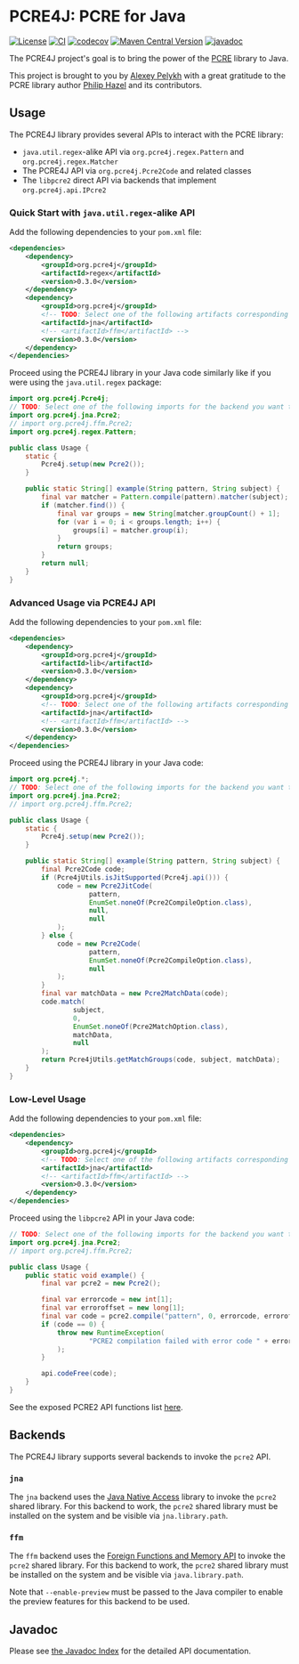 # PCRE4J: PCRE for Java

[![License](https://img.shields.io/github/license/alexey-pelykh/pcre4j)](https://www.gnu.org/licenses/lgpl-3.0.txt)
[![CI](https://img.shields.io/github/check-runs/alexey-pelykh/pcre4j/main)](https://github.com/alexey-pelykh/pcre4j/actions/workflows/ci.yaml)
[![codecov](https://codecov.io/gh/alexey-pelykh/pcre4j/graph/badge.svg?token=7UJZ501GWT)](https://codecov.io/gh/alexey-pelykh/pcre4j)
[![Maven Central Version](https://img.shields.io/maven-central/v/org.pcre4j/lib)](https://mvnrepository.com/artifact/org.pcre4j/lib)
[![javadoc](https://javadoc.io/badge2/org.pcre4j/lib/javadoc.svg)](https://javadoc.io/doc/org.pcre4j)

The PCRE4J project's goal is to bring the power of the [PCRE](https://www.pcre.org) library to Java.

This project is brought to you by [Alexey Pelykh](https://github.com/alexey-pelykh) with a great gratitude to the PCRE
library author [Philip Hazel](https://github.com/PhilipHazel) and its contributors.

## Usage

The PCRE4J library provides several APIs to interact with the PCRE library:

- `java.util.regex`-alike API via `org.pcre4j.regex.Pattern` and `org.pcre4j.regex.Matcher`
- The PCRE4J API via `org.pcre4j.Pcre2Code` and related classes
- The `libpcre2` direct API via backends that implement `org.pcre4j.api.IPcre2`

### Quick Start with `java.util.regex`-alike API

Add the following dependencies to your `pom.xml` file:

```xml
<dependencies>
    <dependency>
        <groupId>org.pcre4j</groupId>
        <artifactId>regex</artifactId>
        <version>0.3.0</version>
    </dependency>
    <dependency>
        <groupId>org.pcre4j</groupId>
        <!-- TODO: Select one of the following artifacts corresponding to the backend you want to use -->
        <artifactId>jna</artifactId>
        <!-- <artifactId>ffm</artifactId> -->
        <version>0.3.0</version>
    </dependency>
</dependencies>
```

Proceed using the PCRE4J library in your Java code similarly like if you were using the `java.util.regex` package:

```java
import org.pcre4j.Pcre4j;
// TODO: Select one of the following imports for the backend you want to use:
import org.pcre4j.jna.Pcre2;
// import org.pcre4j.ffm.Pcre2;
import org.pcre4j.regex.Pattern;

public class Usage {
    static {
        Pcre4j.setup(new Pcre2());
    }

    public static String[] example(String pattern, String subject) {
        final var matcher = Pattern.compile(pattern).matcher(subject);
        if (matcher.find()) {
            final var groups = new String[matcher.groupCount() + 1];
            for (var i = 0; i < groups.length; i++) {
                groups[i] = matcher.group(i);
            }
            return groups;
        }
        return null;
    }
}
```

### Advanced Usage via PCRE4J API

Add the following dependencies to your `pom.xml` file:

```xml
<dependencies>
    <dependency>
        <groupId>org.pcre4j</groupId>
        <artifactId>lib</artifactId>
        <version>0.3.0</version>
    </dependency>
    <dependency>
        <groupId>org.pcre4j</groupId>
        <!-- TODO: Select one of the following artifacts corresponding to the backend you want to use -->
        <artifactId>jna</artifactId>
        <!-- <artifactId>ffm</artifactId> -->
        <version>0.3.0</version>
    </dependency>
</dependencies>
```

Proceed using the PCRE4J library in your Java code:

```java
import org.pcre4j.*;
// TODO: Select one of the following imports for the backend you want to use:
import org.pcre4j.jna.Pcre2;
// import org.pcre4j.ffm.Pcre2;

public class Usage {
    static {
        Pcre4j.setup(new Pcre2());
    }

    public static String[] example(String pattern, String subject) {
        final Pcre2Code code;
        if (Pcre4jUtils.isJitSupported(Pcre4j.api())) {
            code = new Pcre2JitCode(
                    pattern,
                    EnumSet.noneOf(Pcre2CompileOption.class),
                    null,
                    null
            );
        } else {
            code = new Pcre2Code(
                    pattern,
                    EnumSet.noneOf(Pcre2CompileOption.class),
                    null
            );
        }
        final var matchData = new Pcre2MatchData(code);
        code.match(
                subject,
                0,
                EnumSet.noneOf(Pcre2MatchOption.class),
                matchData,
                null
        );
        return Pcre4jUtils.getMatchGroups(code, subject, matchData);
    }
}
```

### Low-Level Usage

Add the following dependencies to your `pom.xml` file:

```xml
<dependencies>
    <dependency>
        <groupId>org.pcre4j</groupId>
        <!-- TODO: Select one of the following artifacts corresponding to the backend you want to use -->
        <artifactId>jna</artifactId>
        <!-- <artifactId>ffm</artifactId> -->
        <version>0.3.0</version>
    </dependency>
</dependencies>
```

Proceed using the `libpcre2` API in your Java code:

```java
// TODO: Select one of the following imports for the backend you want to use:
import org.pcre4j.jna.Pcre2;
// import org.pcre4j.ffm.Pcre2;

public class Usage {
    public static void example() {
        final var pcre2 = new Pcre2();

        final var errorcode = new int[1];
        final var erroroffset = new long[1];
        final var code = pcre2.compile("pattern", 0, errorcode, erroroffset, 0);
        if (code == 0) {
            throw new RuntimeException(
                    "PCRE2 compilation failed with error code " + errorcode[0] + " at offset " + erroroffset[0]
            );
        }

        api.codeFree(code);
    }
}
```

See the exposed PCRE2 API functions list [here](./PCRE2_API.md).

## Backends

The PCRE4J library supports several backends to invoke the `pcre2` API.

### `jna`

The `jna` backend uses the [Java Native Access](https://github.com/java-native-access/jna) library to invoke the `pcre2`
shared library. For this backend to work, the `pcre2` shared library must be installed on the system and be visible via
`jna.library.path`.

### `ffm`

The `ffm` backend uses
the [Foreign Functions and Memory API](https://docs.oracle.com/en/java/javase/21/core/foreign-function-and-memory-api.html)
to invoke the `pcre2` shared library. For this backend to work, the `pcre2` shared library must be installed on the
system and be visible via `java.library.path`.

Note that `--enable-preview` must be passed to the Java compiler to enable the preview features for this backend to be
used.

## Javadoc

Please see [the Javadoc Index](./javadoc/index.md) for the detailed API documentation.
